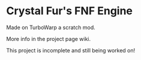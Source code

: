 # Crystal Fur's FNF Engine
Made on TurboWarp a scratch mod.

More info in the project page wiki.

This project is incomplete and still being worked on!
